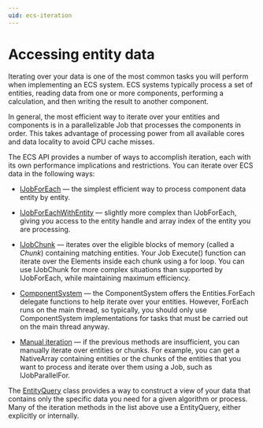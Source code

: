 ```yaml
---
uid: ecs-iteration
---
```

# Accessing entity data

Iterating over your data is one of the most common tasks you will perform when implementing an ECS system. ECS systems typically process a set of entities, reading data from one or more components, performing a calculation, and then writing the result to another component.

In general, the most efficient way to iterate over your entities and components is in a parallelizable Job that processes the components in order. This takes advantage of processing power from all available cores and data locality to avoid CPU cache misses. 

The ECS API provides a number of ways to accomplish iteration, each with its own performance implications and restrictions. You can iterate over ECS data in the following ways:

* [IJobForEach](entity_iteration_job.md) — the simplest efficient way to process component data entity by entity.

* [IJobForEachWithEntity](entity_iteration_job.md#with-entity) — slightly more complex than IJobForEach, giving you access to the entity handle and array index of the entity you are processing.

* [IJobChunk](chunk_iteration_job.md) — iterates over the eligible blocks of memory (called a *Chunk*) containing matching entities. Your Job Execute() function can iterate over the Elements inside each chunk using a for loop. You can use IJobChunk for more complex situations than supported by IJobForEach, while maintaining maximum efficiency. 

* [ComponentSystem](entity_iteration_foreach.md) — the ComponentSystem offers the Entities.ForEach delegate functions to help iterate over your entities. However, ForEach runs on the main thread, so typically, you should only use ComponentSystem implementations for tasks that must be carried out on the main thread anyway. 

* [Manual iteration](manual_iteration.md) — if the previous methods are insufficient, you can manually iterate over entities or chunks. For example, you can get a NativeArray containing entities or the chunks of the entities that you want to process and iterate over them using a Job, such as IJobParallelFor.

The [EntityQuery](ecs_entity_query.md) class provides a way to construct a view of your data that contains only the specific data you need for a given algorithm or process. Many of the iteration methods in the list above use a EntityQuery, either explicitly or internally.
